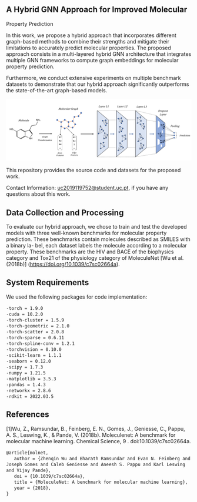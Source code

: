 ## A Hybrid GNN Approach for Improved Molecular
Property Prediction


In this work, we propose a hybrid approach that incorporates different graph-based methods to combine their strengths and mitigate their limitations to accurately predict molecular properties. The proposed approach consists in a multi-layered hybrid GNN architecture that integrates multiple GNN frameworks to compute graph embeddings for molecular property prediction. 

Furthermore, we conduct extensive experiments on multiple benchmark datasets to demonstrate that our hybrid approach significantly outperforms the state-of-the-art graph-based models.

![ScreenShot](Figures/Model_Architecture.PNG?raw=true)

This repository provides the source code and datasets for the proposed work.

Contact Information: uc2019119752@student.uc.pt, if you have any questions about this work.


## Data Collection and Processing

To evaluate our hybrid approach, we chose to train and test the developed
models with three well-known benchmarks for molecular property prediction.
These benchmarks contain molecules described as SMILES with a binary la-
bel, each dataset labels the molecule according to a molecular property. These benchmarks are the HIV and BACE of the biophysics category and Tox21 of the physiology category of MoleculeNet [Wu et al. (2018b)] (https://doi.org/10.1039/c7sc02664a).


## System Requirements

We used the following packages for code implementation:

```
-torch = 1.9.0
-cuda = 10.2.0
-torch-cluster = 1.5.9
-torch-geometric = 2.1.0
-torch-scatter = 2.0.8
-torch-sparse = 0.6.11
-torch-spline-conv = 1.2.1
-torchvision = 0.10.0
-scikit-learn = 1.1.1
-seaborn = 0.12.0
-scipy = 1.7.3
-numpy = 1.21.5
-matplotlib = 3.5.3
-pandas = 1.4.3
-networkx = 2.8.6
-rdkit = 2022.03.5
```


## References

[1]Wu, Z., Ramsundar, B., Feinberg, E. N., Gomes, J., Geniesse, C., Pappu, A. S., Leswing, K., & Pande, V. (2018b). Moleculenet: A benchmark for molecular machine learning. Chemical Science, 9 . doi:10.1039/c7sc02664a.

```
@article{molnet,
   author = {Zhenqin Wu and Bharath Ramsundar and Evan N. Feinberg and Joseph Gomes and Caleb Geniesse and Aneesh S. Pappu and Karl Leswing and Vijay Pande},
   doi = {10.1039/c7sc02664a},
   title = {MoleculeNet: A benchmark for molecular machine learning},
   year = {2018},
}
```
